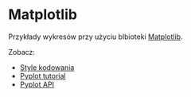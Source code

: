 # Matplotlib

Przykłady wykresów przy użyciu blbioteki [Matplotlib](https://matplotlib.org).

Zobacz:
- [Style kodowania](http://matplotlib.org/faq/usage_faq.html#coding-styles)
- [Pyplot tutorial](http://matplotlib.org/users/pyplot_tutorial.html)
- [Pyplot API](http://matplotlib.org/api/pyplot_api.html#matplotlib.pyplot.plot)
